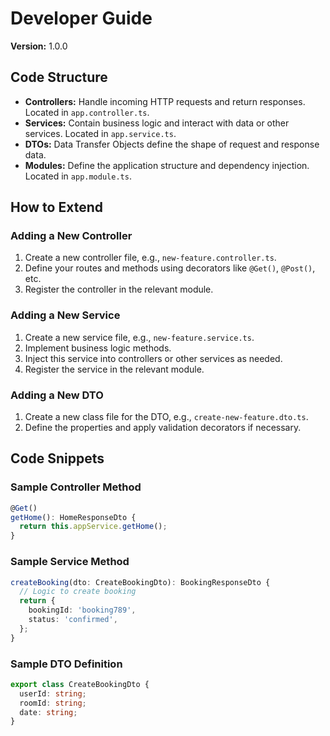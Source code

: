 # Developer Guide

**Version:** 1.0.0

## Code Structure

- **Controllers:** Handle incoming HTTP requests and return responses. Located in `app.controller.ts`.
- **Services:** Contain business logic and interact with data or other services. Located in `app.service.ts`.
- **DTOs:** Data Transfer Objects define the shape of request and response data.
- **Modules:** Define the application structure and dependency injection. Located in `app.module.ts`.

## How to Extend

### Adding a New Controller

1. Create a new controller file, e.g., `new-feature.controller.ts`.
2. Define your routes and methods using decorators like `@Get()`, `@Post()`, etc.
3. Register the controller in the relevant module.

### Adding a New Service

1. Create a new service file, e.g., `new-feature.service.ts`.
2. Implement business logic methods.
3. Inject this service into controllers or other services as needed.
4. Register the service in the relevant module.

### Adding a New DTO

1. Create a new class file for the DTO, e.g., `create-new-feature.dto.ts`.
2. Define the properties and apply validation decorators if necessary.

## Code Snippets

### Sample Controller Method
```typescript
@Get()
getHome(): HomeResponseDto {
  return this.appService.getHome();
}
```

### Sample Service Method
```typescript
createBooking(dto: CreateBookingDto): BookingResponseDto {
  // Logic to create booking
  return {
    bookingId: 'booking789',
    status: 'confirmed',
  };
}
```

### Sample DTO Definition
```typescript
export class CreateBookingDto {
  userId: string;
  roomId: string;
  date: string;
}
```
